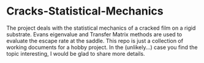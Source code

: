 # Cracks-Statistical-Mechanics

The project deals with the statistical mechanics of a cracked film on a rigid substrate. Evans eigenvalue and Transfer Matrix methods are used to evaluate the escape rate at the saddle. This repo is just a collection of working documents for a hobby project. In the (unlikely...) case you find the topic interesting, I would be glad to share more details. 
